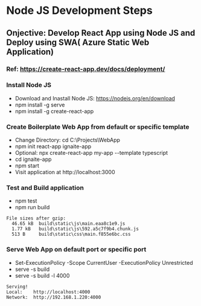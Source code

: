 # Node JS Development Steps
## Onjective: Develop React App using Node JS and Deploy using SWA( Azure Static Web Application)

### Ref: https://create-react-app.dev/docs/deployment/

### Install Node JS
- Download and Inastall Node JS: https://nodejs.org/en/download
- npm install -g serve
- npm install -g create-react-app

### Create Boilerplate Web App from default or specific template
- Change Directory: cd C:\Projects\WebApp
- npm init react-app ignaite-app
- Optional: npx create-react-app my-app --template typescript
- cd ignaite-app
- npm start
- Visit application at http://localhost:3000

### Test and Build application
- npm test
- npm run build
```
File sizes after gzip:
  46.65 kB  build\static\js\main.eaa8c1e9.js
  1.77 kB   build\static\js\592.a5c7f9b4.chunk.js
  513 B     build\static\css\main.f855e6bc.css
```

### Serve Web App on default port or specific port
- Set-ExecutionPolicy -Scope CurrentUser -ExecutionPolicy Unrestricted
- serve -s build
- serve -s build -l 4000
```
Serving!
Local:    http://localhost:4000
Network:  http://192.168.1.220:4000
```
